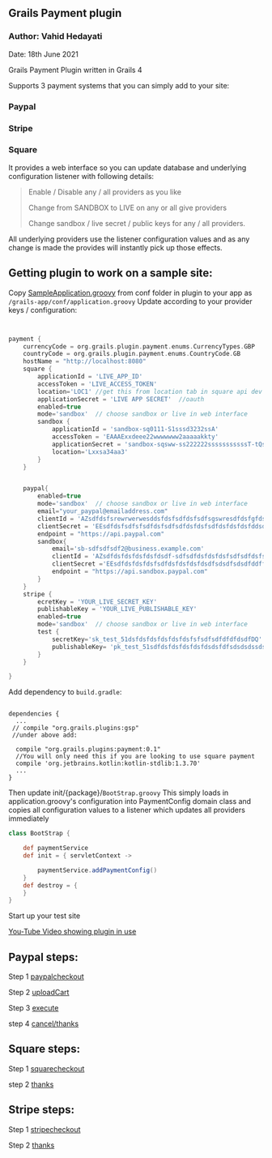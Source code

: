 Grails Payment plugin
---

### Author: Vahid Hedayati 
Date: 18th June 2021 

Grails Payment Plugin written in Grails 4

Supports 3 payment systems that you can simply add to your site:

### Paypal
### Stripe
### Square 

It provides a web interface so you can update database and underlying configuration listener with following details: 
> Enable / Disable any / all providers as you like 
>
> Change from SANDBOX to LIVE on any or all give providers
> 
> Change sandbox / live secret / public keys for any / all providers.
> 

All underlying providers use the listener configuration values and as any change is made the provides will instantly pick up those effects.

 


Getting plugin to work on a sample site:
---

Copy [SampleApplication.groovy](https://github.com/vahidhedayati/grails-payment/blob/main/grails-app/conf/sampleApplication.groovy) from conf folder in plugin to your app as `/grails-app/conf/application.groovy`
Update according to your provider keys / configuration:
```groovy


payment {
    currencyCode = org.grails.plugin.payment.enums.CurrencyTypes.GBP
    countryCode = org.grails.plugin.payment.enums.CountryCode.GB
    hostName = "http://localhost:8080"
    square {
        applicationId = 'LIVE_APP_ID'
        accessToken = 'LIVE_ACCESS_TOKEN'
        location='LOC1' //get this from location tab in square api dev console
        applicationSecret = 'LIVE APP SECRET'  //oauth
        enabled=true
        mode='sandbox'  // choose sandbox or live in web interface
        sandbox {
            applicationId = 'sandbox-sq0111-S1sssd3232ssA'
            accessToken = 'EAAAExxdeee22wwwwwww2aaaaakkty'
            applicationSecret = 'sandbox-sqsww-ss222222sssssssssssT-tQsaq2o'  //oauth
            location='Lxxsa34aa3'
        }
    }


    paypal{
        enabled=true
        mode='sandbox'  // choose sandbox or live in web interface
        email="your_paypal@emailaddress.com"
        clientId = 'AZsdfdsfsrewrwerwesddsfdsfsdfdsfsdfsgswresdfdsfgfdsfsdfd-1'
        clientSecret = 'EEsdfdsfsdfsfsdfdsfsdfsdfdsfdsfsdfdsfdsfdsfddsdsdsdsffds_oi'
        endpoint = "https://api.paypal.com"
        sandbox{
            email='sb-sdfsdfsdf2@business.example.com'
            clientId = 'AZsdfdsfdsfdsfdsfdsdf-sdfsdfdsfdsfdsfsdfsdfdsfsdfsdfdsfddsf-1'
            clientSecret ='EEsdfdsfdsfdsfsdfdsfdsfdsfdsdfsdsdfsdsdfddffddsfdf_oi'
            endpoint = "https://api.sandbox.paypal.com"
        }
    }
    stripe {
        ecretKey = 'YOUR_LIVE_SECRET_KEY'
        publishableKey = 'YOUR_LIVE_PUBLISHABLE_KEY'
        enabled=true
        mode='sandbox'  // choose sandbox or live in web interface
        test {
            secretKey='sk_test_51dsfdsfdsfdsfdsfdsfsfsdfsdfdfdfdsdfDQ'
            publishableKey= 'pk_test_51sdfdsfdsfdsfdsfdsdsfdfsdsdsdssdsfdsddsdfddfsdsd9'
        }
    }

}
```




Add dependency to `build.gradle`:

```

dependencies {
  ...
 // compile "org.grails.plugins:gsp"
 //under above add: 
 
  compile "org.grails.plugins:payment:0.1"
  //You will only need this if you are looking to use square payment
  compile 'org.jetbrains.kotlin:kotlin-stdlib:1.3.70'
  ...
}
```

Then update init/{package}/`BootStrap.groovy`
This simply loads in application.groovy's configuration into PaymentConfig domain class and copies all 
configuration values to a listener which updates all providers immediately  
```groovy
class BootStrap {

    def paymentService
    def init = { servletContext ->

        paymentService.addPaymentConfig()
    }
    def destroy = {
    }
}
```

Start up your test site

[You-Tube Video showing plugin in use](https://www.youtube.com/watch?v=U4iCEBeRiYs)


## Paypal steps:
Step 1 [paypalcheckout](https://github.com/vahidhedayati/grails-payment/blob/main/grails-app/controllers/org/grails/plugin/payment/PaymentController.groovy#L94) 

Step 2 [uploadCart](https://github.com/vahidhedayati/grails-payment/blob/main/grails-app/controllers/org/grails/plugin/payment/paypal/PaypalController.groovy#L16)

Step 3 [execute](https://github.com/vahidhedayati/grails-payment/blob/main/grails-app/controllers/org/grails/plugin/payment/paypal/PaypalController.groovy#L125)

step 4 [cancel/thanks](https://github.com/vahidhedayati/grails-payment/blob/main/grails-app/controllers/org/grails/plugin/payment/paypal/PaypalController.groovy#L149-L169)


## Square steps:

Step 1 [squarecheckout](https://github.com/vahidhedayati/grails-payment/blob/main/grails-app/controllers/org/grails/plugin/payment/PaymentController.groovy#L143)

step 2 [thanks](https://github.com/vahidhedayati/grails-payment/blob/main/grails-app/controllers/org/grails/plugin/payment/PaymentController.groovy#L40)


## Stripe steps:

Step 1 [stripecheckout](https://github.com/vahidhedayati/grails-payment/blob/main/grails-app/controllers/org/grails/plugin/payment/PaymentController.groovy#L212)

Step 2 [thanks](https://github.com/vahidhedayati/grails-payment/blob/main/grails-app/controllers/org/grails/plugin/payment/PaymentController.groovy#L40)